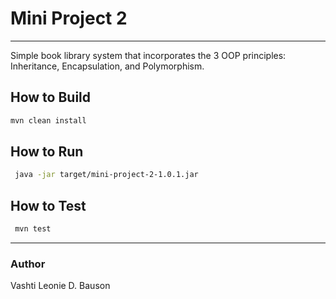# Mini Project 2
---
Simple book library system that incorporates the 3 OOP principles: Inheritance, Encapsulation, and Polymorphism.


## How to Build

```bash
mvn clean install
```

## How to Run

```bash
 java -jar target/mini-project-2-1.0.1.jar 
```

## How to Test

```bash
 mvn test 
```

---

### Author
Vashti Leonie D. Bauson
